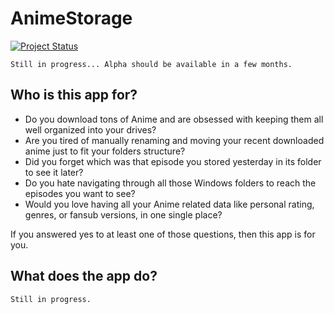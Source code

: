 # AnimeStorage

[![Project Status](https://img.shields.io/badge/status-abandoned-red.svg)](https://stillmaintained.com/desko27/AnimeStorage)

```
Still in progress... Alpha should be available in a few months.
```

## Who is this app for?

 * Do you download tons of Anime and are obsessed with keeping them all well organized into your drives?
 * Are you tired of manually renaming and moving your recent downloaded anime just to fit your folders structure?
 * Did you forget which was that episode you stored yesterday in its folder to see it later?
 * Do you hate navigating through all those Windows folders to reach the episodes you want to see?
 * Would you love having all your Anime related data like personal rating, genres, or fansub versions, in one single place?

If you answered yes to at least one of those questions, then this app is for you.

## What does the app do?

```
Still in progress.
```
